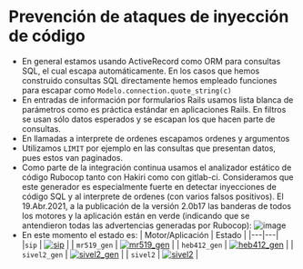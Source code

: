
# Prevención de ataques de inyección de código

* En general estamos usando ActiveRecord como ORM para consultas SQL, el cual 
  escapa automáticamente.  En los casos que hemos construido consultas
  SQL directamente hemos empleado funciones para escapar como 
  `Modelo.connection.quote_string(c)`
* En entradas de información por formularios Rails usamos lista
  blanca de parámetros como es práctica estándar en aplicaciones
  Rails. En filtros se usan sólo datos esperados y se
  escapan los que hacen parte de consultas.
* En llamadas a interprete de ordenes escapamos ordenes y argumentos
* Utilizamos `LIMIT` por ejemplo en las consultas que presentan datos, pues 
  estos van paginados.
* Como parte de la integración continua usamos el analizador estático de código 
  Rubocop tanto con Hakiri como con gitlab-ci.   Consideramos que este 
  generador es especialmente fuerte en detectar inyecciones de código SQL y 
  al interprete de ordenes (con varios falsos positivos).
  El 19.Abr.2021, a la publicación de la versión 2.0b17 las banderas de todos 
  los motores y la aplicación están en verde (indicando que se antendieron 
  todas las advertencias generadas por Rubocop):
  ![image](https://user-images.githubusercontent.com/701221/138012276-c091f7b1-cd15-4b65-b4a0-662e4dbc92b6.png)
* En este momento el estado es:
  | Motor/Aplicación | Estado |
  |---|---|
  |`sip` | [![sip](https://hakiri.io/github/pasosdeJesus/sip/master.svg)](https://hakiri.io/github/pasosdeJesus/sip/master)  |
  | `mr519_gen` | [![mr519_gen](https://hakiri.io/github/pasosdeJesus/mr519_gen/master.svg)](https://hakiri.io/github/pasosdeJesus/mr519_gen/master)  |
  | `heb412_gen` | [![heb412_gen](https://hakiri.io/github/pasosdeJesus/heb412_gen/master.svg)](https://hakiri.io/github/pasosdeJesus/heb412_gen/master) |
  | `sivel2_gen` | [![sivel2_gen](https://hakiri.io/github/pasosdeJesus/sivel2_gen/master.svg)](https://hakiri.io/github/pasosdeJesus/sivel2_gen/master) |
  | `sivel2` | [![sivel2](https://hakiri.io/github/pasosdeJesus/sivel2/master.svg)](https://hakiri.io/github/pasosdeJesus/sivel2/master) |

